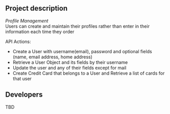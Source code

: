 ## Project description

*Profile Management*\
Users can create and maintain their profiles rather than enter in their information each time they order

API Actions:
-	Create a User with username(email), password and optional fields (name, email address, home address)
-	Retrieve a User Object and its fields by their username
- Update the user and any of their fields except for mail
- Create Credit Card that belongs to a User and Retrieve a list of cards for that user


## Developers
TBD
